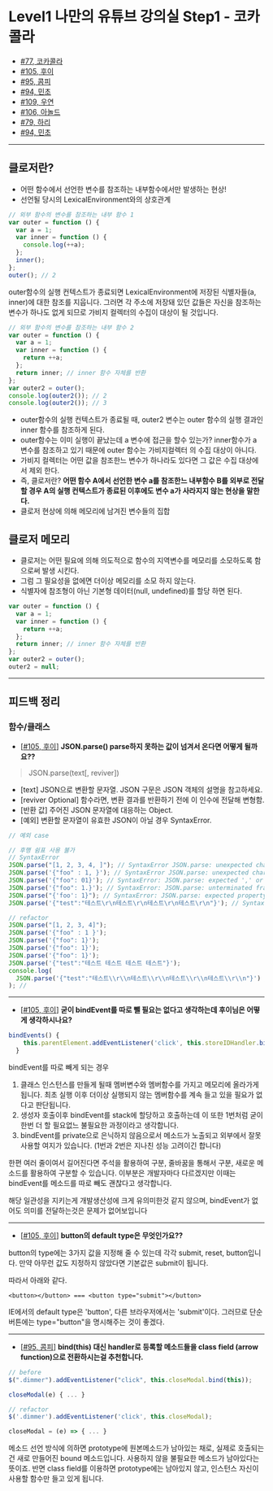 # Level1 나만의 유튜브 강의실 Step1 - 코카콜라

- [#77, 코카콜라](https://github.com/woowacourse/javascript-youtube-classroom/pull/77)
- [#105, 후이](https://github.com/woowacourse/javascript-youtube-classroom/pull/105)
- [#95, 콤피](https://github.com/woowacourse/javascript-youtube-classroom/pull/95)
- [#94, 민초](https://github.com/woowacourse/javascript-youtube-classroom/pull/94)
- [#109, 우연](https://github.com/woowacourse/javascript-youtube-classroom/pull/109)
- [#106, 아놀드](https://github.com/woowacourse/javascript-youtube-classroom/pull/106)
- [#79, 하리](https://github.com/woowacourse/javascript-youtube-classroom/pull/79)
- [#94, 민초](https://github.com/woowacourse/javascript-youtube-classroom/pull/94)

---

## 클로저란?

- 어떤 함수에서 선언한 변수를 참조하는 내부함수에서만 발생하는 현상!
- 선언될 당시의 LexicalEnvironment와의 상호관계

```javascript
// 외부 함수의 변수를 참조하는 내부 함수 1
var outer = function () {
  var a = 1;
  var inner = function () {
    console.log(++a);
  };
  inner();
};
outer(); // 2
```

outer함수의 실행 컨텍스트가 종료되면 LexicalEnvironment에 저장된 식별자들(a, inner)에 대한 참조를 지웁니다. 그러면 각 주소에 저장돼 있던 값들은 자신을 참조하는 변수가 하나도 없게 되므로 가비지 컬렉터의 수집이 대상이 될 것입니다.

```javascript
// 외부 함수의 변수를 참조하는 내부 함수 2
var outer = function () {
  var a = 1;
  var inner = function () {
    return ++a;
  };
  return inner; // inner 함수 자체를 반환
};
var outer2 = outer();
console.log(outer2()); // 2
console.log(outer2()); // 3
```

- outer함수의 실행 컨텍스트가 종료될 때, outer2 변수는 outer 함수의 실행 결과인 inner 함수를 참조하게 된다.
- outer함수는 이미 실행이 끝났는데 a 변수에 접근을 할수 있는가? inner함수가 a 변수를 참조하고 있기 때문에 outer 함수는 가비지컬렉터 의 수집 대상이 아니다.
- 가비지 컬렉터는 어떤 값을 참조한느 변수가 하나라도 있다면 그 값은 수집 대상에서 제외 한다.
- 즉, 클로저란? **어떤 함수 A에서 선언한 변수 a를 참조한느 내부함수 B를 외부로 전달할 경우 A의 실행 컨텍스트가 종료된 이후에도 변수 a가 사라지지 않는 현상을 말한다.**
- 클로저 현상에 의해 메모리에 남겨진 변수들의 집합

## 클로저 메모리

- 클로저는 어떤 필요에 의해 의도적으로 함수의 지역변수를 메모리를 소모하도록 함으로써 발생 시킨다.
- 그럼 그 필요성을 없에면 더이상 메모리를 소모 하지 않는다.
- 식별자에 참조형이 아닌 기본형 데이터(null, undefined)를 할당 하면 된다.

```javascript
var outer = function () {
  var a = 1;
  var inner = function () {
    return ++a;
  };
  return inner; // inner 함수 자체를 반환
};
var outer2 = outer();
outer2 = null;
```

---

## 피드백 정리

### 함수/클래스

- [[#105, 후이](https://github.com/woowacourse/javascript-youtube-classroom/pull/105)] **JSON.parse() parse하지 못하는 값이 넘겨서 온다면 어떻게 될까요??**

> JSON.parse(text[, reviver])

- [text] JSON으로 변환할 문자열. JSON 구문은 JSON 객체의 설명을 참고하세요.
- [reviver Optional] 함수라면, 변환 결과를 반환하기 전에 이 인수에 전달해 변형함.
- [반환 값] 주어진 JSON 문자열에 대응하는 Object.
- [예외] 변환할 문자열이 유효한 JSON이 아닐 경우 SyntaxError.

```javascript
// 예외 case

// 후행 쉼표 사용 불가
// SyntaxError
JSON.parse("[1, 2, 3, 4, ]"); // SyntaxError JSON.parse: unexpected character
JSON.parse('{"foo" : 1, }'); // SyntaxError JSON.parse: unexpected character
JSON.parse('{"foo": 01}'); // SyntaxError: JSON.parse: expected ',' or '}' after property value
JSON.parse('{"foo": 1.}'); // SyntaxError: JSON.parse: unterminated fractional number
JSON.parse("{'foo': 1}"); // SyntaxError: JSON.parse: expected property name or '}'
JSON.parse('{"test":"테스트\r\n테스트\r\n테스트\r\n테스트\r\n"}'); // SyntaxError: JSON.parse: Unexpected token in JSON, 특정문자(\r, \n, \t, \f)

// refactor
JSON.parse("[1, 2, 3, 4]");
JSON.parse('{"foo" : 1 }');
JSON.parse('{"foo": 1}');
JSON.parse('{"foo": 1}');
JSON.parse('{"foo": 1}');
JSON.parse('{"test":"테스트 테스트 테스트 테스트"}');
console.log(
  JSON.parse('{"test":"테스트\\r\\n테스트\\r\\n테스트\\r\\n테스트\\r\\n"}') // {test: '테스트\r\n테스트\r\n테스트\r\n테스트\r\n'}
); //
```

---

- [[#105, 후이](https://github.com/woowacourse/javascript-youtube-classroom/pull/105)] **굳이 bindEvent를 따로 뺄 필요는 없다고 생각하는데 후이님은 어떻게 생각하시나요?**

```javascript
bindEvents() {
    this.parentElement.addEventListener('click', this.storeIDHandler.bind(this));
  }
```

bindEvent를 따로 빼게 되는 경우

1. 클래스 인스턴스를 만들게 될때 멤버변수와 멤버함수를 가지고 메모리에 올라가게 됩니다. 최초 실행 이후 더이상 실행되지 않는 멤버함수를 계속 들고 있을 필요가 없다고 판단됩니다.
2. 생성자 호출이후 bindEvent를 stack에 할당하고 호출하는데 이 또한 1번처럼 굳이 한번 더 할 필요없느 불필요한 과정이라고 생각합니다.
3. bindEvent를 private으로 은닉하지 않음으로서 메소드가 노출되고 외부에서 잘못 사용할 여지가 있습니다.
   (1번과 2번은 지나친 성능 고려이긴 합니다)

한편 여러 줄이여서 길어진다면 주석을 활용하여 구분, 줄바꿈을 통해서 구분, 새로운 메소드를 활용하여 구분할 수 있습니다. 이부분은 개발자마다 다르겠지만 이때는 bindEvent를 메소드를 따로 빼도 괜찮다고 생각합니다.

해당 일관성을 지키는게 개발생산성에 크게 유의미한것 같지 않으며, bindEvent가 없어도 의미를 전달하는것은 문제가 없어보입니다

---

- [[#105, 후이](https://github.com/woowacourse/javascript-youtube-classroom/pull/105)] **button의 default type은 무엇인가요??**

button의 type에는 3가지 값을 지정해 줄 수 있는데 각각 submit, reset, button입니다.
만약 아무런 값도 지정하지 않았다면 기본값은 submit이 됩니다.

따라서 아래와 같다.

```
<button></button> === <button type="submit"></button>
```

IE에서의 default type은 'button', 다른 브라우저에서는 'submit'이다.
그러므로 단순 버튼에는 type="button"을 명시해주는 것이 좋겠다.

---

- [[#95, 콤피](https://github.com/woowacourse/javascript-youtube-classroom/pull/95)] **bind(this) 대신 handler로 등록할 메소드들을 class field (arrow function)으로 전환하시는걸 추천합니다.**

```javascript
// before
$(".dimmer").addEventListener("click", this.closeModal.bind(this));

closeModal(e) { ... }

// refactor
$('.dimmer').addEventListener('click', this.closeModal);

closeModal = (e) => { ... }
```

메소드 선언 방식에 의하면 prototype에 원본메소드가 남아있는 채로, 실제로 호출되는건 새로 만들어진 bound 메소드입니다. 사용하지 않을 불필요한 메소드가 남아있다는 뜻이죠. 반면 class field를 이용하면 prototype에는 남아있지 않고, 인스턴스 자신이 사용할 함수만 들고 있게 됩니다.
